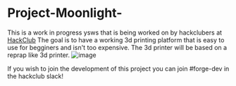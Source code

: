 # Project-Moonlight-
This is a work in progress ysws that is being worked on by hackclubers at [HackClub](https://hackclub.com/)
The goal is to have a working 3d printing platform that is easy to use for begginers and isn't too expensive.
The 3d printer will be based on a reprap like 3d printer.
![image](https://github.com/Patcybermind/Project-Moonlight/assets/97562509/da8007c4-607d-4d73-ad87-6afdcd655585)

If you wish to join the development of this project you can join #forge-dev in the hackclub slack!
